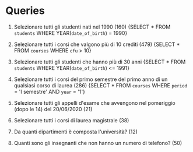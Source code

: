<!-- 
Dopo aver creato un nuovo database nel vostro phpMyAdmin e aver importato
lo schema allegato, eseguite le query del file allegato.
Cosa consegnare? Dopo aver testato le vostre query con phpMyAdmin,
riportatele in un file .md e caricatelo nella vostra repo.
-->

# Queries

1. Selezionare tutti gli studenti nati nel 1990 (160)
{SELECT * FROM `students` WHERE YEAR(`date_of_birth`) = 1990}

2. Selezionare tutti i corsi che valgono più di 10 crediti (479)
{SELECT * FROM `courses` WHERE `cfu` > 10}

3. Selezionare tutti gli studenti che hanno più di 30 anni
{SELECT * FROM `students` WHERE YEAR(`date_of_birth`) <= 1991}

4. Selezionare tutti i corsi del primo semestre del primo anno di un qualsiasi corso di laurea (286)
{SELECT * FROM `courses` WHERE `period` = 'I semestre' AND `year` = '1'}

5. Selezionare tutti gli appelli d'esame che avvengono nel pomeriggio (dopo le 14) del 20/06/2020 (21)

6. Selezionare tutti i corsi di laurea magistrale (38)

7. Da quanti dipartimenti è composta l'università? (12)

8. Quanti sono gli insegnanti che non hanno un numero di telefono? (50)
